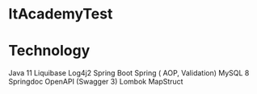 # ItAcademyTest

# Technology
Java 11
Liquibase
Log4j2
Spring Boot 
Spring ( AOP, Validation)
MySQL 8
Springdoc OpenAPI (Swagger 3)
Lombok
MapStruct
